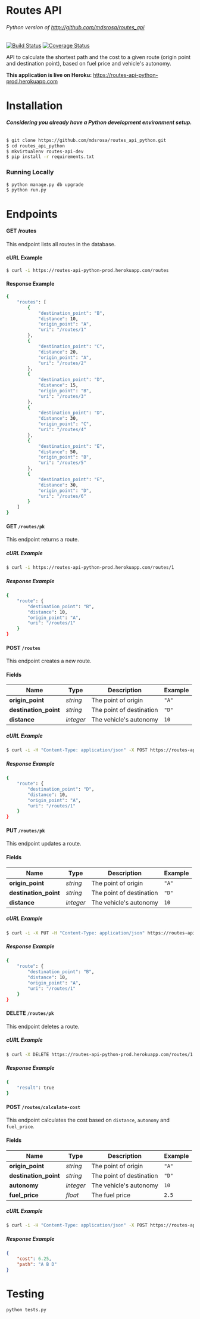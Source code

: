 # Routes API
###### Python version of http://github.com/mdsrosa/routes_api

[![Build Status](https://travis-ci.org/mdsrosa/routes_api_python.svg)](https://travis-ci.org/mdsrosa/routes_api_python) [![Coverage Status](https://coveralls.io/repos/mdsrosa/routes_api_python/badge.svg?branch=master&service=github)](https://coveralls.io/github/mdsrosa/routes_api_python?branch=master)

API to calculate the shortest path and the cost to a given route (origin point and destination point), based on fuel price and vehicle's autonomy.

**This application is live on Heroku:** https://routes-api-python-prod.herokuapp.com

# Installation
###### **Considering you already have a Python development environment setup.**

```bash
$ git clone https://github.com/mdsrosa/routes_api_python.git
$ cd routes_api_python
$ mkvirtualenv routes-api-dev
$ pip install -r requirements.txt
```

### Running Locally
```bash
$ python manage.py db upgrade
$ python run.py
```

# Endpoints

#### GET /routes

This endpoint lists all routes in the database.

#### cURL Example

```bash
$ curl -i https://routes-api-python-prod.herokuapp.com/routes
```
#### Response Example
```bash
{
    "routes": [
        {
            "destination_point": "B",
            "distance": 10,
            "origin_point": "A",
            "uri": "/routes/1"
        },
        {
            "destination_point": "C",
            "distance": 20,
            "origin_point": "A",
            "uri": "/routes/2"
        },
        {
            "destination_point": "D",
            "distance": 15,
            "origin_point": "B",
            "uri": "/routes/3"
        },
        {
            "destination_point": "D",
            "distance": 30,
            "origin_point": "C",
            "uri": "/routes/4"
        },
        {
            "destination_point": "E",
            "distance": 50,
            "origin_point": "B",
            "uri": "/routes/5"
        },
        {
            "destination_point": "E",
            "distance": 30,
            "origin_point": "D",
            "uri": "/routes/6"
        }
    ]
}
```

#### GET `/routes/pk`
This endpoint returns a route.

##### cURL Example
```bash
$ curl -i https://routes-api-python-prod.herokuapp.com/routes/1
```

##### Response Example
```bash
{
    "route": {
        "destination_point": "B",
        "distance": 10,
        "origin_point": "A",
        "uri": "/routes/1"
    }
}
```

#### POST `/routes`
This endpoint creates a new route.

#### Fields

Name            | Type | Description | Example
----------------|------|------------ |--------
**origin_point**| _string_ | The point of origin| `"A"`
**destination_point**| _string_ | The point of destination| `"D"`
**distance**| _integer_ |The vehicle's autonomy| `10`

##### cURL Example
```bash
$ curl -i -H "Content-Type: application/json" -X POST https://routes-api-python-prod.herokuapp.com/routes '{"origin_point":"A","destination_point":"D","distance":10}'
```

##### Response Example
```bash
{
    "route": {
        "destination_point": "D",
        "distance": 10,
        "origin_point": "A",
        "uri": "/routes/1"
    }
}
```

#### PUT `/routes/pk`
This endpoint updates a route.

#### Fields

Name            | Type | Description | Example
----------------|------|------------ |--------
**origin_point**| _string_ | The point of origin| `"A"`
**destination_point**| _string_ | The point of destination| `"D"`
**distance**| _integer_ |The vehicle's autonomy| `10`

##### cURL Example
```bash
$ curl -i -X PUT -H "Content-Type: application/json" https://routes-api-python-prod.herokuapp.com/routes/1 -d '{"destination_point": "B"}'
```

##### Response Example
```bash
{
    "route": {
        "destination_point": "B",
        "distance": 10,
        "origin_point": "A",
        "uri": "/routes/1"
    }
}
```

#### DELETE `/routes/pk`
This endpoint deletes a route.

##### cURL Example
```bash
$ curl -X DELETE https://routes-api-python-prod.herokuapp.com/routes/1
```

##### Response Example
```bash
{
    "result": true
}
```

#### POST `/routes/calculate-cost`

This endpoint calculates the cost based on `distance`,  `autonomy` and `fuel_price`.

#### Fields

Name            | Type | Description | Example
----------------|------|------------ |--------
**origin_point**| _string_ | The point of origin| `"A"`
**destination_point**| _string_ | The point of destination| `"D"`
**autonomy**| _integer_ |The vehicle's autonomy| `10`
**fuel_price**| _float_ |The fuel price|`2.5`

##### cURL Example
```bash
$ curl -i -H "Content-Type: application/json" -X POST https://routes-api-python-prod.herokuapp.com/routes/calculate-cost -d '{"origin_point":"A","destination_point":"D","autonomy":10,"fuel_price":2.5}'
```
##### Response Example
```json
{
    "cost": 6.25,
    "path": "A B D"
}
```

# Testing
```bash
python tests.py
```